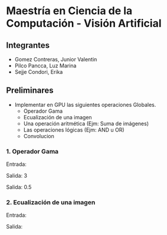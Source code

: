 # Maestría en Ciencia de la Computación - Visión Artificial
## Integrantes
- Gomez Contreras, Junior Valentin
- Pilco Pancca, Luz Marina
- Sejje Condori, Erika

## Preliminares
- Implementar en GPU las siguientes operaciones Globales.
  - Operador Gama
  - Ecualización de una imagen
  - Una operación aritmética (Ejm: Suma de imágenes)
  - Las operaciones lógicas (Ejm: AND u OR)
  - Convolucion
 
### 1. Operador Gama
Entrada:

Salida: 3 
 
Salida: 0.5                                                                  
  
  
### 2. Ecualización de una imagen
Entrada:

Salida:  
  
